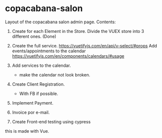 # copacabana-salon

Layout of the copacabana salon admin page.
Contents:

1. Create for each Element in the Store.
   Divide the VUEX store into 3 different ones. (Done)
2. Create the full service.
   https://vuetifyjs.com/en/api/v-select/#props
   Add events/appointments to the calendar
   https://vuetifyjs.com/en/components/calendars/#usage
3. Add services to the calendar.
   - make the calendar not look broken.
4. Create Client Registration.

   - With FB if possible.

5. Implement Payment.
6. Invoice por e-mail.
7. Create Front-end testing using cypress

this is made with Vue.

